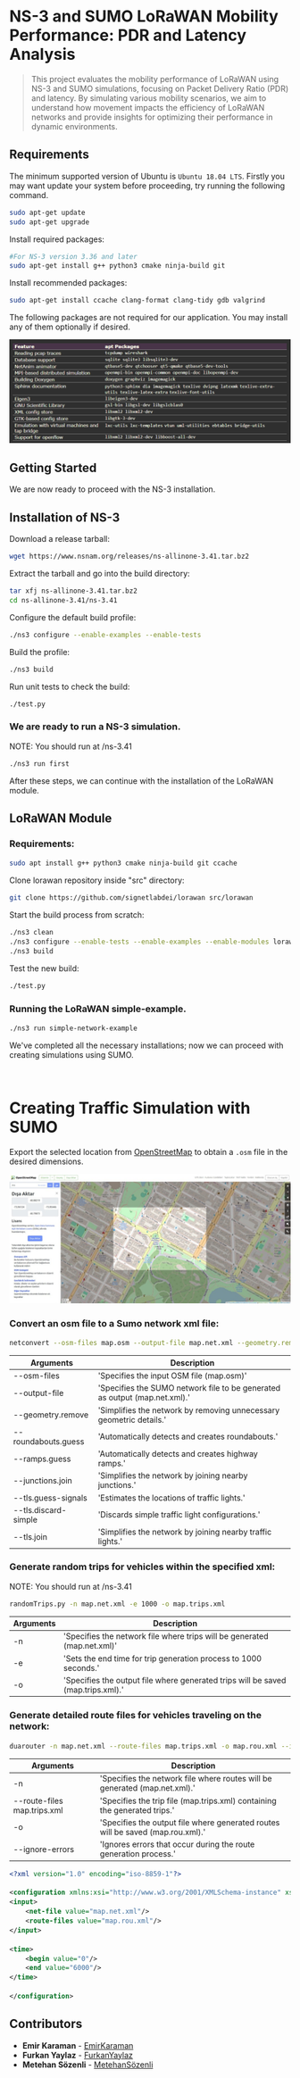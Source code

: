 # NS-3 and SUMO LoRaWAN Mobility Performance: PDR and Latency Analysis 

> This project evaluates the mobility performance of LoRaWAN using NS-3 and SUMO simulations, focusing on Packet Delivery Ratio (PDR) and latency. By simulating various mobility scenarios, we aim to understand how movement impacts the efficiency of LoRaWAN networks and provide insights for optimizing their performance in dynamic environments.

## Requirements

The minimum supported version of Ubuntu is `Ubuntu 18.04 LTS`. 
Firstly you may want update your system before proceeding, try running the following command.

```sh
sudo apt-get update
sudo apt-get upgrade
```

Install required packages:

```sh
#For NS-3 version 3.36 and later	
sudo apt-get install g++ python3 cmake ninja-build git
```

Install recommended packages:

```sh
sudo apt-get install ccache clang-format clang-tidy	gdb valgrind
```

The following packages are not required for our application. You may install any of them optionally if desired.

![img1](https://github.com/metehansozenli/NS-3_SUMO_Mobility_Project/blob/main/img/img1.png)

## Getting Started

We are now ready to proceed with the NS-3 installation.

## Installation of NS-3

Download a release tarball:

```sh
wget https://www.nsnam.org/releases/ns-allinone-3.41.tar.bz2
```

Extract the tarball and go into the build directory:

```sh
tar xfj ns-allinone-3.41.tar.bz2
cd ns-allinone-3.41/ns-3.41
```

Configure the default build profile:

```sh
./ns3 configure --enable-examples --enable-tests
```

Build the profile:

```sh
./ns3 build
```

Run unit tests to check the build:

```sh
./test.py
```

### We are ready to run a NS-3 simulation.
NOTE: You should run at /ns-3.41

```sh
./ns3 run first
```

After these steps, we can continue with the installation of the LoRaWAN module.

## LoRaWAN Module

### Requirements:

```sh
sudo apt install g++ python3 cmake ninja-build git ccache
```

Clone lorawan repository inside "src" directory: 

```sh
git clone https://github.com/signetlabdei/lorawan src/lorawan
```

Start the build process from scratch:

```sh
./ns3 clean
./ns3 configure --enable-tests --enable-examples --enable-modules lorawan
./ns3 build
```

Test the new build:

```sh
./test.py
```

### Running the LoRaWAN simple-example.

```sh
./ns3 run simple-network-example
```

We've completed all the necessary installations; now we can proceed with creating simulations using SUMO.

&nbsp;  &nbsp;  &nbsp;  

 # Creating Traffic Simulation with SUMO

Export the selected location from [OpenStreetMap](https://www.openstreetmap.org/#map=16/40.9870/29.037) to obtain a `.osm` file in the desired dimensions.

![img2](https://github.com/metehansozenli/NS-3_SUMO_Mobility_Project/blob/main/img/img2.jpeg)

### Convert an osm file to a Sumo network xml file:

```sh
netconvert --osm-files map.osm --output-file map.net.xml --geometry.remove --roundabouts.guess --ramps.guess --junctions.join --tls.guess-signals --tls.discard-simple --tls.join
```

| **Arguments** | **Description** |
| --- | --- |
| --osm-files | 'Specifies the input OSM file (map.osm)' |
| --output-file | 'Specifies the SUMO network file to be generated as output (map.net.xml).' |
| --geometry.remove | 'Simplifies the network by removing unnecessary geometric details.' |
| --roundabouts.guess | 'Automatically detects and creates roundabouts.' |
| --ramps.guess | 'Automatically detects and creates highway ramps.' |
| --junctions.join | 'Simplifies the network by joining nearby junctions.' |
| --tls.guess-signals | 'Estimates the locations of traffic lights.' |
| --tls.discard-simple | 'Discards simple traffic light configurations.' |
| --tls.join | 'Simplifies the network by joining nearby traffic lights.' |

### Generate random trips for vehicles within the specified xml:
NOTE: You should run at /ns-3.41

```sh
randomTrips.py -n map.net.xml -e 1000 -o map.trips.xml
```

| **Arguments** | **Description** |
| --- | --- |
| -n | 'Specifies the network file where trips will be generated (map.net.xml)' |
| -e | 'Sets the end time for trip generation process to 1000 seconds.' |
| -o | 'Specifies the output file where generated trips will be saved (map.trips.xml).' |

### Generate detailed route files for vehicles traveling on the network:

```sh
duarouter -n map.net.xml --route-files map.trips.xml -o map.rou.xml --ignore-errors"
```

| **Arguments** | **Description** |
| --- | --- |
| -n | 'Specifies the network file where routes will be generated (map.net.xml).' |
| --route-files map.trips.xml | 'Specifies the trip file (map.trips.xml) containing the generated trips.' |
| -o | 'Specifies the output file where generated routes will be saved (map.rou.xml).' |
| --ignore-errors | 'Ignores errors that occur during the route generation process.' |

```xml
<?xml version="1.0" encoding="iso-8859-1"?> 

<configuration xmlns:xsi="http://www.w3.org/2001/XMLSchema-instance" xsi:noNamespaceSchemaLocation="http://sumo.sf.net/xsd/sumoConfiguration.xsd"> 
<input>
    <net-file value="map.net.xml"/> 
    <route-files value="map.rou.xml"/> 
</input> 

<time> 
    <begin value="0"/> 
    <end value="6000"/>
</time>

</configuration>
```

## Contributors

* **Emir Karaman** - [EmirKaraman](https://github.com/Emir-Karaman)
* **Furkan Yaylaz** - [FurkanYaylaz](https://github.com/furkanyaylaz)
* **Metehan Sözenli** - [MetehanSözenli](https://github.com/metehansozenli)
